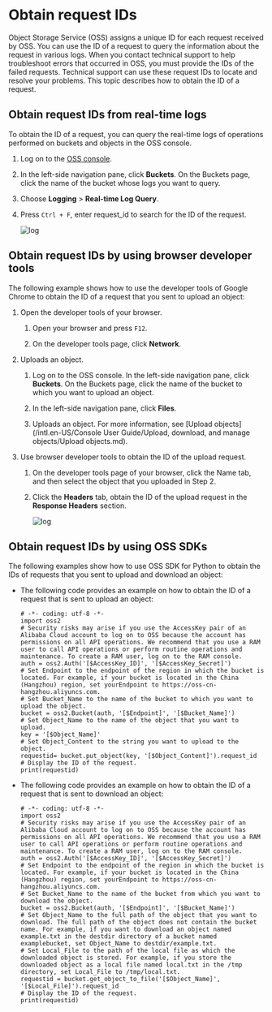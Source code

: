 # Obtain request IDs

Object Storage Service \(OSS\) assigns a unique ID for each request received by OSS. You can use the ID of a request to query the information about the request in various logs. When you contact technical support to help troubleshoot errors that occurred in OSS, you must provide the IDs of the failed requests. Technical support can use these request IDs to locate and resolve your problems. This topic describes how to obtain the ID of a request.

## Obtain request IDs from real-time logs

To obtain the ID of a request, you can query the real-time logs of operations performed on buckets and objects in the OSS console.

1.  Log on to the [OSS console](https://oss.console.aliyun.com/).

2.  In the left-side navigation pane, click **Buckets**. On the Buckets page, click the name of the bucket whose logs you want to query.

3.  Choose **Logging** \> **Real-time Log Query**.

4.  Press `Ctrl + F`, enter request\_id to search for the ID of the request.

    ![log](../images/p283829.jpg)


## Obtain request IDs by using browser developer tools

The following example shows how to use the developer tools of Google Chrome to obtain the ID of a request that you sent to upload an object:

1.  Open the developer tools of your browser.

    1.  Open your browser and press `F12`.

    2.  On the developer tools page, click **Network**.

2.  Uploads an object.

    1.  Log on to the OSS console. In the left-side navigation pane, click **Buckets**. On the Buckets page, click the name of the bucket to which you want to upload an object.

    2.  In the left-side navigation pane, click **Files**.

    3.  Uploads an object. For more information, see [Upload objects](/intl.en-US/Console User Guide/Upload, download, and manage objects/Upload objects.md).

3.  Use browser developer tools to obtain the ID of the upload request.

    1.  On the developer tools page of your browser, click the Name tab, and then select the object that you uploaded in Step 2.

    2.  Click the **Headers** tab, obtain the ID of the upload request in the **Response Headers** section.

        ![log](../images/p283939.jpg)


## Obtain request IDs by using OSS SDKs

The following examples show how to use OSS SDK for Python to obtain the IDs of requests that you sent to upload and download an object:

-   The following code provides an example on how to obtain the ID of a request that is sent to upload an object:

    ```
    # -*- coding: utf-8 -*-
    import oss2
    # Security risks may arise if you use the AccessKey pair of an Alibaba Cloud account to log on to OSS because the account has permissions on all API operations. We recommend that you use a RAM user to call API operations or perform routine operations and maintenance. To create a RAM user, log on to the RAM console. 
    auth = oss2.Auth('[$AccessKey_ID]', '[$AccessKey_Secret]')
    # Set Endpoint to the endpoint of the region in which the bucket is located. For example, if your bucket is located in the China (Hangzhou) region, set yourEndpoint to https://oss-cn-hangzhou.aliyuncs.com. 
    # Set Bucket_Name to the name of the bucket to which you want to upload the object. 
    bucket = oss2.Bucket(auth, '[$Endpoint]', '[$Bucket_Name]')
    # Set Object_Name to the name of the object that you want to upload. 
    key = '[$Object_Name]'
    # Set Object_Content to the string you want to upload to the object. 
    requestid= bucket.put_object(key, '[$Object_Content]').request_id
    # Display the ID of the request. 
    print(requestid)
    ```

-   The following code provides an example on how to obtain the ID of a request that is sent to download an object:

    ```
    # -*- coding: utf-8 -*-
    import oss2
    # Security risks may arise if you use the AccessKey pair of an Alibaba Cloud account to log on to OSS because the account has permissions on all API operations. We recommend that you use a RAM user to call API operations or perform routine operations and maintenance. To create a RAM user, log on to the RAM console. 
    auth = oss2.Auth('[$AccessKey_ID]', '[$AccessKey_Secret]')
    # Set Endpoint to the endpoint of the region in which the bucket is located. For example, if your bucket is located in the China (Hangzhou) region, set yourEndpoint to https://oss-cn-hangzhou.aliyuncs.com. 
    # Set Bucket_Name to the name of the bucket from which you want to download the object. 
    bucket = oss2.Bucket(auth, '[$Endpoint]', '[$Bucket_Name]')
    # Set Object_Name to the full path of the object that you want to download. The full path of the object does not contain the bucket name. For example, if you want to download an object named example.txt in the destdir directory of a bucket named examplebucket, set Object_Name to destdir/example.txt. 
    # Set Local_File to the path of the local file as which the downloaded object is stored. For example, if you store the downloaded object as a local file named local.txt in the /tmp directory, set Local_File to /tmp/local.txt. 
    requestid = bucket.get_object_to_file('[$Object_Name]', '[$Local_File]').request_id
    # Display the ID of the request. 
    print(requestid)
    ```


